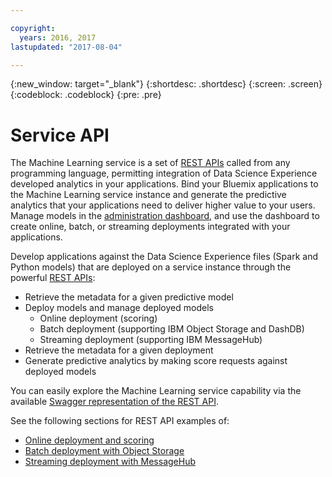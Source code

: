 ```yaml
---

copyright:
  years: 2016, 2017
lastupdated: "2017-08-04"

---
```


{:new_window: target="_blank"}
{:shortdesc: .shortdesc}
{:screen: .screen}
{:codeblock: .codeblock}
{:pre: .pre}

# Service API


The Machine Learning service is a set of [REST APIs](https://watson-ml-api.mybluemix.net/) called from
any programming language, permitting integration of Data Science
Experience developed analytics in your applications. Bind your
Bluemix applications to the Machine Learning service instance and
generate the predictive analytics that your applications need to
deliver higher value to your users. Manage models in the
[administration dashboard](pm_service_ui_spark.html), and use the dashboard to create online,
batch, or streaming deployments integrated with your
applications.

Develop applications against the Data Science Experience files
(Spark and Python models) that are deployed on a service instance
through the powerful [REST APIs](https://watson-ml-api.mybluemix.net/):

*  Retrieve the metadata for a given predictive model
*  Deploy models and manage deployed models
    *  Online deployment (scoring)
    *  Batch deployment (supporting IBM Object Storage and DashDB)
    *  Streaming deployment (supporting IBM MessageHub)
*  Retrieve the metadata for a given deployment
*  Generate predictive analytics by making score requests against
   deployed models

You can easily explore the Machine Learning service capability
via the available [Swagger representation of the REST API](https://watson-ml-api.mybluemix.net/).

See the following sections for REST API examples of:

*  [Online deployment and scoring](pm_service_api_spark_online.html)
*  [Batch deployment with Object Storage](pm_service_api_spark_batch.html)
*  [Streaming deployment with MessageHub](pm_service_api_spark_streaming.html)
